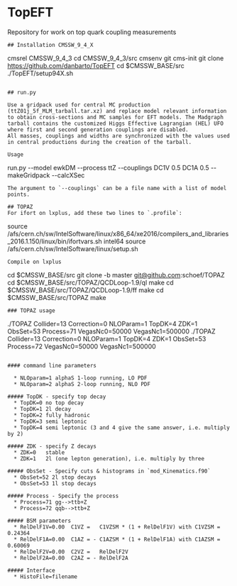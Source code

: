 # TopEFT
Repository for work on top quark coupling measurements

```
## Installation CMSSW_9_4_X

```
cmsrel CMSSW_9_4_3
cd CMSSW_9_4_3/src
cmsenv
git cms-init
git clone https://github.com/danbarto/TopEFT
cd $CMSSW_BASE/src
./TopEFT/setup94X.sh
```

## run.py

Use a gridpack used for central MC production (ttZ01j_5f_MLM_tarball.tar.xz) and replace model relevant information to obtain cross-sections and MC samples for EFT models. The Madgraph tarball contains the customized Higgs Effective Lagrangian (HEL) UFO where first and second generation couplings are disabled.
All masses, couplings and widths are synchronized with the values used in central productions during the creation of the tarball.

Usage
```
run.py --model ewkDM --process ttZ --couplings DC1V 0.5 DC1A 0.5 --makeGridpack --calcXSec
```
The argument to `--couplings` can be a file name with a list of model points.

## TOPAZ
For ifort on lxplus, add these two lines to `.profile`:
```
source /afs/cern.ch/sw/IntelSoftware/linux/x86_64/xe2016/compilers_and_libraries_2016.1.150/linux/bin/ifortvars.sh intel64
source /afs/cern.ch/sw/IntelSoftware/linux/setup.sh
```
Compile on lxplus
```
cd $CMSSW_BASE/src
git clone -b master git@github.com:schoef/TOPAZ
cd $CMSSW_BASE/src/TOPAZ/QCDLoop-1.9/ql
make
cd $CMSSW_BASE/src/TOPAZ/QCDLoop-1.9/ff
make
cd $CMSSW_BASE/src/TOPAZ
make
```
### TOPAZ usage
```
./TOPAZ Collider=13 Correction=0 NLOParam=1 TopDK=4 ZDK=1 ObsSet=53 Process=71 VegasNc0=50000 VegasNc1=500000
./TOPAZ Collider=13 Correction=0 NLOParam=1 TopDK=4 ZDK=1 ObsSet=53 Process=72 VegasNc0=50000 VegasNc1=500000
```

#### command line parameters

  * NLOparam=1 alphaS 1-loop running, LO PDF
  * NLOparam=2 alphaS 2-loop running, NLO PDF

##### TopDK - specify top decay
  * TopDK=0 no top decay
  * TopDK=1 2l decay
  * TopDK=2 fully hadronic
  * TopDK=3 semi leptonic
  * TopDK=4 semi leptonic (3 and 4 give the same answer, i.e. multiply by 2)

##### ZDK - specify Z decays
  * ZDK=0   stable
  * ZDK=1   2l (one lepton generation), i.e. multiply by three

##### ObsSet - Specify cuts & histograms in `mod_Kinematics.f90`
  * ObsSet=52 2l stop decays
  * ObsSet=53 1l stop decays
 
##### Process - Specify the process
  * Process=71 gg-->ttb+Z
  * Process=72 qqb-->ttb+Z

##### BSM parameters
  * RelDelF1V=0.00  C1VZ =   C1VZSM * (1 + RelDelF1V) with C1VZSM =  0.24364
  * RelDelF1A=0.00  C1AZ = - C1AZSM * (1 + RelDelF1A) with C1AZSM =  0.60069
  * RelDelF2V=0.00  C2VZ =   RelDelF2V
  * RelDelF2A=0.00  C2AZ = - RelDelF2A

##### Interface
  * HistoFile=filename
